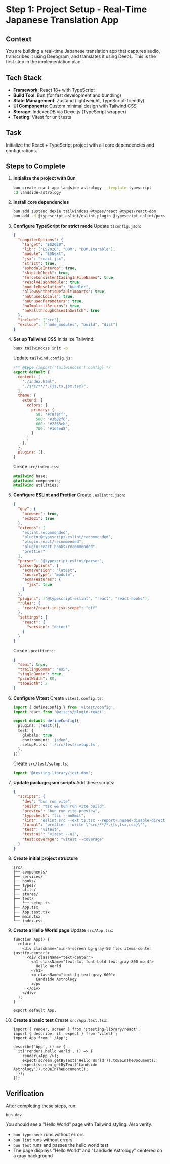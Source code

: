 # Step 1: Project Setup - Real-Time Japanese Translation App

## Context
You are building a real-time Japanese translation app that captures audio, transcribes it using Deepgram, and translates it using DeepL. This is the first step in the implementation plan.

## Tech Stack
- **Framework**: React 18+ with TypeScript
- **Build Tool**: Bun (for fast development and bundling)
- **State Management**: Zustand (lightweight, TypeScript-friendly)
- **UI Components**: Custom minimal design with Tailwind CSS
- **Storage**: IndexedDB via Dexie.js (TypeScript wrapper)
- **Testing**: Vitest for unit tests

## Task
Initialize the React + TypeScript project with all core dependencies and configurations.

## Steps to Complete

1. **Initialize the project with Bun**
   ```bash
   bun create react-app landside-astrology --template typescript
   cd landside-astrology
   ```

2. **Install core dependencies**
   ```bash
   bun add zustand dexie tailwindcss @types/react @types/react-dom
   bun add -d @typescript-eslint/eslint-plugin @typescript-eslint/parser eslint eslint-config-prettier prettier autoprefixer postcss vitest @testing-library/react @testing-library/jest-dom @testing-library/user-event jsdom @vitest/ui
   ```

3. **Configure TypeScript for strict mode**
   Update `tsconfig.json`:
   ```json
   {
     "compilerOptions": {
       "target": "ES2020",
       "lib": ["ES2020", "DOM", "DOM.Iterable"],
       "module": "ESNext",
       "jsx": "react-jsx",
       "strict": true,
       "esModuleInterop": true,
       "skipLibCheck": true,
       "forceConsistentCasingInFileNames": true,
       "resolveJsonModule": true,
       "moduleResolution": "bundler",
       "allowSyntheticDefaultImports": true,
       "noUnusedLocals": true,
       "noUnusedParameters": true,
       "noImplicitReturns": true,
       "noFallthroughCasesInSwitch": true
     },
     "include": ["src"],
     "exclude": ["node_modules", "build", "dist"]
   }
   ```

4. **Set up Tailwind CSS**
   Initialize Tailwind:
   ```bash
   bunx tailwindcss init -p
   ```

   Update `tailwind.config.js`:
   ```javascript
   /** @type {import('tailwindcss').Config} */
   export default {
     content: [
       "./index.html",
       "./src/**/*.{js,ts,jsx,tsx}",
     ],
     theme: {
       extend: {
         colors: {
           primary: {
             50: '#f0f9ff',
             500: '#3b82f6',
             600: '#2563eb',
             700: '#1d4ed8',
           }
         }
       },
     },
     plugins: [],
   }
   ```

   Create `src/index.css`:
   ```css
   @tailwind base;
   @tailwind components;
   @tailwind utilities;
   ```

5. **Configure ESLint and Prettier**
   Create `.eslintrc.json`:
   ```json
   {
     "env": {
       "browser": true,
       "es2021": true
     },
     "extends": [
       "eslint:recommended",
       "plugin:@typescript-eslint/recommended",
       "plugin:react/recommended",
       "plugin:react-hooks/recommended",
       "prettier"
     ],
     "parser": "@typescript-eslint/parser",
     "parserOptions": {
       "ecmaVersion": "latest",
       "sourceType": "module",
       "ecmaFeatures": {
         "jsx": true
       }
     },
     "plugins": ["@typescript-eslint", "react", "react-hooks"],
     "rules": {
       "react/react-in-jsx-scope": "off"
     },
     "settings": {
       "react": {
         "version": "detect"
       }
     }
   }
   ```

   Create `.prettierrc`:
   ```json
   {
     "semi": true,
     "trailingComma": "es5",
     "singleQuote": true,
     "printWidth": 80,
     "tabWidth": 2
   }
   ```

6. **Configure Vitest**
   Create `vitest.config.ts`:
   ```typescript
   import { defineConfig } from 'vitest/config';
   import react from '@vitejs/plugin-react';

   export default defineConfig({
     plugins: [react()],
     test: {
       globals: true,
       environment: 'jsdom',
       setupFiles: './src/test/setup.ts',
     },
   });
   ```

   Create `src/test/setup.ts`:
   ```typescript
   import '@testing-library/jest-dom';
   ```

7. **Update package.json scripts**
   Add these scripts:
   ```json
   {
     "scripts": {
       "dev": "bun run vite",
       "build": "tsc && bun run vite build",
       "preview": "bun run vite preview",
       "typecheck": "tsc --noEmit",
       "lint": "eslint src --ext ts,tsx --report-unused-disable-directives --max-warnings 0",
       "format": "prettier --write \"src/**/*.{ts,tsx,css}\"",
       "test": "vitest",
       "test:ui": "vitest --ui",
       "test:coverage": "vitest --coverage"
     }
   }
   ```

8. **Create initial project structure**
   ```
   src/
   ├── components/
   ├── services/
   ├── hooks/
   ├── types/
   ├── utils/
   ├── stores/
   ├── test/
   │   └── setup.ts
   ├── App.tsx
   ├── App.test.tsx
   ├── main.tsx
   └── index.css
   ```

9. **Create a Hello World page**
   Update `src/App.tsx`:
   ```tsx
   function App() {
     return (
       <div className="min-h-screen bg-gray-50 flex items-center justify-center">
         <div className="text-center">
           <h1 className="text-4xl font-bold text-gray-800 mb-4">
             Hello World
           </h1>
           <p className="text-lg text-gray-600">
             Landside Astrology
           </p>
         </div>
       </div>
     );
   }

   export default App;
   ```

10. **Create a basic test**
    Create `src/App.test.tsx`:
    ```tsx
    import { render, screen } from '@testing-library/react';
    import { describe, it, expect } from 'vitest';
    import App from './App';

    describe('App', () => {
      it('renders hello world', () => {
        render(<App />);
        expect(screen.getByText('Hello World')).toBeInTheDocument();
        expect(screen.getByText('Landside Astrology')).toBeInTheDocument();
      });
    });
    ```

## Verification
After completing these steps, run:
```bash
bun dev
```

You should see a "Hello World" page with Tailwind styling. Also verify:
- `bun typecheck` runs without errors
- `bun lint` runs without errors
- `bun test` runs and passes the hello world test
- The page displays "Hello World" and "Landside Astrology" centered on a gray background